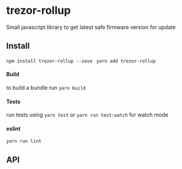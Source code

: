 trezor-rollup
=========

Small javascript library to get latest safe firmware version for update

Install
-----

`npm install trezor-rollup --save `
`yarn add trezor-rollup`

#### Build 
to build a bundle run `yarn build`

#### Tests
run tests using `yarn test` or `yarn run test:watch` for watch mode

#### eslint
`yarn run lint`

API
-----
